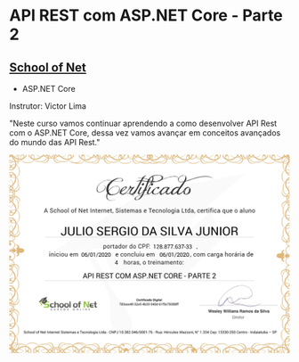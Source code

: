 # API REST com ASP.NET Core - Parte 2
## [School of Net](https://www.schoolofnet.com)

* ASP.NET Core

Instrutor: Victor Lima

"Neste curso vamos continuar aprendendo a como desenvolver API Rest com o ASP.NET Core, dessa vez vamos avançar em conceitos avançados do mundo das API Rest."

![Meu Certificado](certificate/certificate.jpg)
